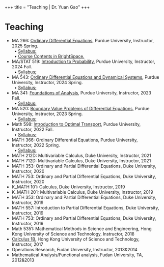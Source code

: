 +++
title = "Teaching | Dr. Yuan Gao"
+++
# Teaching
- MA 266: <a href="https://www.math.purdue.edu/academic/courses/semester/202520/ma26600/" target="_blank">Ordinary Differential Equations</a>, Purdue University, Instructor, 2025 Spring.
<br> &nbsp; &bull; <a href=/MATH266_S25_Syllabus.pdf target="_blank">Syllabus;</a>
<br> &nbsp; &bull; <a href="https://purdue.brightspace.com/d2l/login" target="_blank">Course Contents in BrightSpace.</a>
- MA/STAT 519: <a href="https://www.math.purdue.edu/academic/courses/semester/202510/ma51900/index.html" target="_blank">Introduction to Probability</a>, Purdue University, Instructor, 2024 Fall.
<br> &nbsp; &bull; <a href=/MATH519_F24_Syllabus.pdf target="_blank">Syllabus;</a>
- MA 543: <a href="https://www.math.purdue.edu/academic/courses/semester/202420/ma54300/index.html" target="_blank">Ordinary Differential Equations and Dynamical Systems</a>, Purdue University, Instructor, 2024 Spring.
<br> &nbsp; &bull; <a href=/MATH543_S24_Syllabus.pdf target="_blank">Syllabus;</a>
- MA 341: <a href="https://www.math.purdue.edu/academic/courses/semester/202410/ma34100/index.html" target="_blank">Foundations of Analysis</a>, Purdue University, Instructor, 2023 Fall.
<br> &nbsp; &bull; <a href=/MATH341_F23_Syllabus.pdf target="_blank">Syllabus;</a>
- MA 520: <a href="https://www.math.purdue.edu/academic/courses/semester/202320/ma52000/index.html" target="_blank">Boundary Value Problems of Differential Equations</a>, Purdue University, Instructor, 2023 Spring.
<br> &nbsp; &bull; <a href=/MATH520_S23_Syllabus.pdf target="_blank">Syllabus;</a>
- Math 598: <a href="https://www.math.purdue.edu/academic/courses/grad.html" target="_blank">Introduction to Optimal Transport</a>, Purdue University, Instructor, 2022 Fall.
<br> &nbsp; &bull; <a href=/MATH598_F22_Syllabus.pdf target="_blank">Syllabus;</a>
- MATH 366: Ordinary Differential Equations, Purdue University, Instructor, 2022 Spring.
 <br> &nbsp; &bull; <a href=/MATH366_S22_Syllabus.pdf target="_blank">Syllabus;</a>
- MATH 212D: Multivariable Calculus, Duke University, Instructor, 2021
- MATH 712D: Multivariable Calculus, Duke University, Instructor, 2021
- MATH 353: Ordinary and Partial Differential Equations, Duke University, Instructor, 2020
- MATH 753: Ordinary and Partial Differential Equations, Duke University, Instructor, 2020
- K_MATH 101: Calculus, Duke University, Instructor, 2019
- K_MATH 201: Multivariable Calculus, Duke University, Instructor, 2019
- MATH 353: Ordinary and Partial Differential Equations, Duke University, Instructor, 2019
- MATH 557: Introduction to Partial Differential Equations, Duke University, Instructor, 2019
- MATH 753: Ordinary and Partial Differential Equations, Duke University, Instructor, 2019
- Math 5351: Mathematical Methods in Science and Engineering, Hong Kong University of Science and Technology, Instructor, 2018
- [Calculus 1B](https://prog-crs.ust.hk/ugcourse/2017-18/MATH), Hong Kong University of Science and Technology,  Instructor, 2017
- Operations Research, Fudan University, Instructor, 2013&2014
- Mathematical Analysis/Functional analysis, Fudan University, TA, 2012&2013
